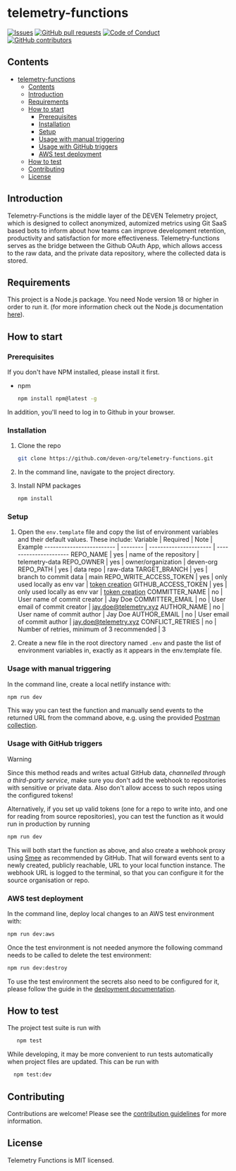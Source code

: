 # telemetry-functions

[![Issues](https://img.shields.io/github/issues-raw/deven-org/telemetry-functions.svg?maxAge=25000)](https://github.com/deven-org/telemetry-functions/issues)
[![GitHub pull requests](https://img.shields.io/github/issues-pr/deven-org/telemetry-functions.svg?style=flat)](https://github.com/deven-org/telemetry-functions/pulls)
[![Code of Conduct](https://img.shields.io/badge/code%20of-conduct-ff69b4.svg?style=flat)](https://github.com/deven-org/telemetry-functions/blob/main/doc/CODEOFCONDUCT.md)  
[![GitHub contributors](https://img.shields.io/github/contributors/deven-org/telemetry-functions.svg?style=flat)](https://github.com/deven-org/telemetry-functions/)

## Contents

- [telemetry-functions](#telemetry-functions)
  - [Contents](#contents)
  - [Introduction](#introduction)
  - [Requirements](#requirements)
  - [How to start](#how-to-start)
    - [Prerequisites](#prerequisites)
    - [Installation](#installation)
    - [Setup](#setup)
    - [Usage with manual triggering](#usage-with-manual-triggering)
    - [Usage with GitHub triggers](#usage-with-github-triggers)
    - [AWS test deployment](#aws-test-deployment)
  - [How to test](#how-to-test)
  - [Contributing](#contributing)
  - [License](#license)

## Introduction

Telemetry-Functions is the middle layer of the DEVEN Telemetry project, which is designed to collect anonymized, automized metrics using Git SaaS based bots to inform about how teams can improve development retention, productivity and satisfaction for more effectiveness. Telemetry-functions serves as the bridge between the Github OAuth App, which allows access to the raw data, and the private data repository, where the collected data is stored.

## Requirements

This project is a Node.js package. You need Node version 18 or higher in order to run it. (for more information check out the Node.js documentation [here](https://nodejs.org/en/docs/)).

## How to start

### Prerequisites

If you don't have NPM installed, please install it first.

- npm

  ```sh
  npm install npm@latest -g
  ```

In addition, you'll need to log in to Github in your browser.

### Installation

1. Clone the repo

   ```sh
   git clone https://github.com/deven-org/telemetry-functions.git
   ```

2. In the command line, navigate to the project directory.
3. Install NPM packages

   ```sh
   npm install
   ```

### Setup

1. Open the `env.template` file and copy the list of environment variables and their default values. These include:
Variable                  | Required | Note                   | Example
------------------------- | -------- | ---------------------- | ----------------------
REPO_NAME                 | yes      | name of the repository | telemetry-data
REPO_OWNER                | yes      | owner/organization     | deven-org
REPO_PATH                 | yes      | data repo              | raw-data
TARGET_BRANCH             | yes      | branch to commit data  | main
REPO_WRITE_ACCESS_TOKEN   | yes      | only used locally as env var | [token creation](./docs/ARCHITECTURE.md#repo_write_access_token)
GITHUB_ACCESS_TOKEN       | yes      | only used locally as env var | [token creation](./docs/ARCHITECTURE.md#github_access_token)
COMMITTER_NAME            | no       | User name of commit creator | Jay Doe
COMMITTER_EMAIL           | no       | User email of commit creator | jay.doe@telemetry.xyz
AUTHOR_NAME               | no       | User name of commit author | Jay Doe
AUTHOR_EMAIL              | no       | User email of commit author | jay.doe@telemetry.xyz
CONFLICT_RETRIES          | no       | Number of retries, minimum of 3 recommended | 3

2. Create a new file in the root directory named `.env` and paste the list of environment variables in, exactly as it appears in the env.template file.

### Usage with manual triggering

In the command line, create a local netlify instance with:

```sh
npm run dev
```

This way you can test the function and manually send events to the returned URL from the command above, e.g. using the provided
[Postman collection](./docs/CONTRIBUTE.md#postman).

### Usage with GitHub triggers

> [!WARNING]
> Since this method reads and writes actual GitHub data, _channelled through a
> third-party service_, make sure you don't add the webhook to repositories with
> sensitive or private data. Also don't allow access to such repos using the
> configured tokens!

Alternatively, if you set up valid tokens (one for a repo to write into, and one
for reading from source repositories), you can test the function as it would run
in production by running

```sh
npm run dev
```

This will both start the function as above, and also create a webhook proxy
using [Smee](https://smee.io) as recommended by GitHub.
That will forward events sent to a newly created, publicly reachable, URL to
your local function instance.
The webhook URL is logged to the terminal, so that you can configure it for the
source organisation or repo.

### AWS test deployment

In the command line, deploy local changes to an AWS test environment with:

```sh
npm run dev:aws
```

Once the test environment is not needed anymore the following command needs to be called to delete the test environment:

```sh
npm run dev:destroy
```

To use the test environment the secrets also need to be configured for it, please follow the guide in the [deployment documentation](./docs/DEPLOYMENT.md#secrets).

## How to test

The project test suite is run with

```sh
   npm test
```

While developing, it may be more convenient to run tests automatically when project files are updated. This can be run with

```sh
  npm test:dev
```

## Contributing

Contributions are welcome! Please see the [contribution guidelines](./doc/CONTRIBUTE.md) for more information.

## License

Telemetry Functions is MIT licensed.

